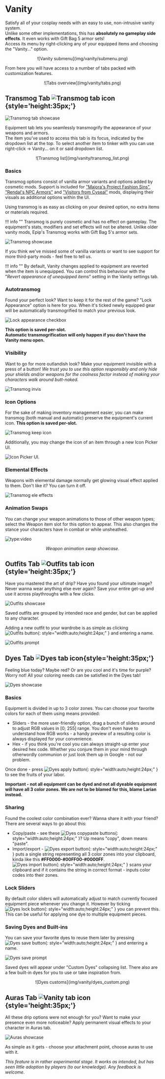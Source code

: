 # Vanity
Satisfy all of your cosplay needs with an easy to use, non-intrusive vanity system.  
Unlike some other implementations, this has **absolutely no gameplay side effects**. It even works with Gift Bag 5 armor sets!  
Access its menu by right-clicking any of your equipped items and choosing the "Vanity..." option.  

<center>![Vanity submenu](img/vanity/submenu.png)</center>

From here you will have access to a number of tabs packed with customization features.  

<center>![Tabs overview](img/vanity/tabs.png)</center>

## Transmog Tab ![Transmog tab icon](img/vanity/transmog_tab_icon.png){style='height:35px;'}

![Transmog tab showcase](img/vanity/transmog_tab.png)

Equipment tab lets you seamlessly transmogrify the appearance of your weapons and armors.  
The item you've used to access this tab is its focus, indicated by the dropdown list at the top. To select another item to tinker with you can use right-click -> Vanity... on it or said dropdown list.  

<center>![Transmog list](img/vanity/transmog_list.png)</center>

### Basics
Transmog options consist of vanilla armor variants and options added by cosmetic mods. Support is included for ["Majora's Project Fashion Sins"](https://steamcommunity.com/sharedfiles/filedetails/?id=1815898410), ["Rendal's NPC Armors"](https://steamcommunity.com/sharedfiles/filedetails/?id=1515827226) and ["Visitors from Cyseal"](https://steamcommunity.com/sharedfiles/filedetails/?id=2828485171) mods, displaying their visuals as additional options within the UI.

Using transmog is as easy as clicking on your desired option, no extra items or materials required.

!!! info ""
    Transmog is purely cosmetic and has no effect on gameplay. The equipment's stats, modifiers and set effects will not be altered. Unlike older vanity mods, Epip's Transmog works with Gift Bag 5's armor sets.

![Transmog showcase](img/vanity/transmog_demo.png)  

If you think we've missed some of vanilla variants or want to see support for more third-party mods - feel free to tell us.

!!! info ""
    By default, Vanity changes applied to equipment are reverted when the item is unequipped. You can control this behaviour with the "*Revert appearance of unequipped items*" setting in the Vanity settings tab.

### Autotransmog
Found your perfect look? Want to keep it for the rest of the game? "Lock Appearance" option is here for you. When it's ticked newly equipped gear will be automatically transmogrified to match your previous look.  

![Lock appearance checkbox](img/vanity/lock_appearance.png)

**This option is saved per-slot.**  
**Automatic transmogrification will only happen if you don't have the Vanity menu open.**  

### Visibility
Want to go for more outlandish look? Make your equipment invisible with a press of a button! *We trust you to use this option responsibly and only hide your shields and/or weapons for the coolness factor instead of making your characters walk around butt-naked.*  

![Transmog invis](img/vanity/transmog_visibility.png)

### Icon Options
For the sake of making inventory management easier, you can make transmog (both manual and automatic) preserve the equipment's current icon. **This option is saved per-slot.**

![Transmog keep icon](img/vanity/keep_icon_showcase.png)

Additionally, you may change the icon of an item through a new Icon Picker UI.

![Icon Picker UI.](img/ui/iconpicker.png)

### Elemental Effects
Weapons with elemental damage normally get glowing visual effect applied to them. Don't like it? You can turn it off.  

![Transmog ele effects](img/vanity/ele_effects.png)

### Animation Swaps
You can change your weapon animations to those of other weapon types; select the Weapon item slot for this option to appear. This also changes the stance your characters have in combat or while unsheathed.

![type:video](https://www.youtube.com/embed/BrpHSf9sgb4)
<center><i>Weapon animation swap showcase.</i></center>

## Outfits Tab ![Outfits tab icon](img/vanity/outfits_tab_icon.png){style='height:35px;'}
Have you mastered the art of drip? Have you found your ultimate image? Never wanna wear anything else ever again? Save your entire get-up and use it across playthroughs with a few clicks.  

![Outfits showcase](img/vanity/outfits_showcase.png)

Saved outfits are grouped by intended race and gender, but can be applied to any character.  

Adding a new outfit to your wardrobe is as simple as clicking ![Outfits button](img/vanity/outfits_button.png){: style="width:auto;height:24px;" } and entering a name.

![Outfits prompt](img/vanity/outfits_prompt.png)

## Dyes Tab ![Dyes tab icon](img/vanity/dyes_tab_icon.png){style='height:35px;'}
Feeling blue today? Maybe red? Or are you cool and it's time for purple? Worry not! All your coloring needs can be satisfied in the Dyes tab!  

![Dyes showcase](img/vanity/dyes_showcase.png)

### Basics
Equipment is divided in up to 3 color zones. You can choose your favorite colors for each of them using means provided:  

+ Sliders - the more user-friendly option, drag a bunch of sliders around to adjust RGB values in [0; 255] range. You don't even have to understand how RGB works - a handy preview of a resulting color is always displayed for your convenience.  
+ Hex - if you think you're cool you can always straight-up enter your desired hex code. Whether you conjure them in your mind through otherwordly communion or just look them up in Google - not our problem.  

Once done - press ![Dyes apply button](img/vanity/dyes_apply_button.png){: style="width:auto;height:24px;" } to see the fruits of your labor.

**Important - not all equipment can be dyed and not all dyeable equipment will have all 3 color zones. We are not to be blamed for this, blame Larian instead.**

### Sharing
Found the coolest color combination ever? Wanna share it with your friend? There are several ways to go about this:

+ Copy/paste - see these ![Dyes copypaste buttons](img/vanity/dyes_copypaste_buttons.png){: style="width:auto;height:24px;" }? Up means "copy", down means "paste".
+ Import/export - ![Dyes export button](img/vanity/dyes_export_button.png){: style="width:auto;height:24px;" } puts a single string representing all 3 color zones into your clipboard, kinda like this **#FF0000-#00FF00-#0000FF**.  
![Dyes import button](img/vanity/dyes_import_button.png){: style="width:auto;height:24px;" } scans your clipboard and if it contains the string in correct format - inputs color codes into their zones.  

### Lock Sliders
By default color sliders will automatically adjust to match currently focused equipment piece whenever you change it. However by ticking ![Dyes lock button](img/vanity/dyes_lock.png){: style="width:auto;height:24px;" } you can prevent this.  
This can be useful for applying one dye to multiple equipment pieces.  

### Saving Dyes and Built-ins
You can save your favorite dyes to reuse them later by pressing ![Dyes save button](img/vanity/dyes_save_button.png){: style="width:auto;height:24px;" } and entering a name.  

![Dyes save prompt](img/vanity/dyes_prompt.png)

Saved dyes will appear under "Custom Dyes" collapsing list. There also are a few built-in dyes for you to use or take inspiration from.  

<center>![Dyes customs](img/vanity/dyes_custom.png)</center>

## Auras Tab ![Vanity tab icon](img/vanity/transmog_tab_icon.png){style='height:35px;'}
All these drip options were not enough for you? Want to make your presence even more noticeable? Apply permanent visual effects to your character in Auras tab.  

![Auras showcase](img/vanity/auras_showcase.png)

As simple as it gets - choose your attachment point, choose auras to use with it.

*This feature is in rather experimental stage. It works as intended, but has seen little adoption by players (to our knowledge). Any feedback is welcome.*  
